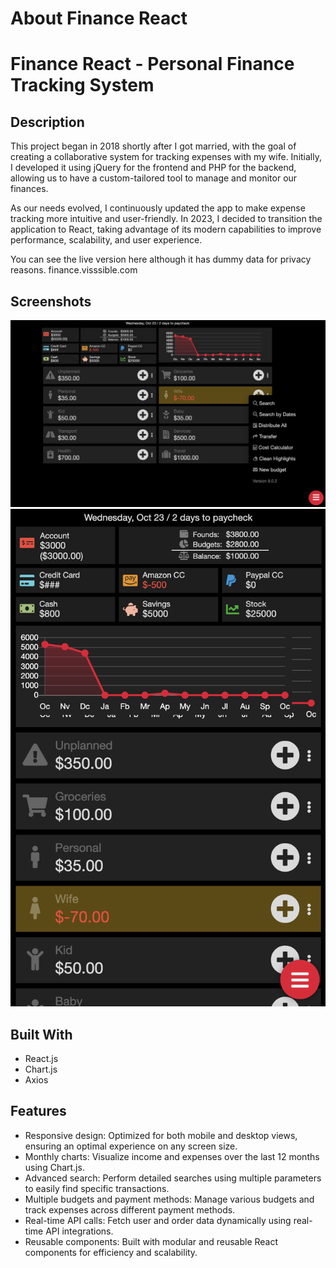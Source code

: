 # About Finance React



# Finance React - Personal Finance Tracking System

## Description
This project began in 2018 shortly after I got married, with the goal of creating a collaborative system for tracking expenses with my wife. Initially, I developed it using jQuery for the frontend and PHP for the backend, allowing us to have a custom-tailored tool to manage and monitor our finances.

As our needs evolved, I continuously updated the app to make expense tracking more intuitive and user-friendly. In 2023, I decided to transition the application to React, taking advantage of its modern capabilities to improve performance, scalability, and user experience.

You can see the live version here although it has dummy data for privacy reasons.
finance.visssible.com

## Screenshots
![Desktop View](./screenshots/desktop-view.png)
![Mobile view](./screenshots/mobile-view.png)

## Built With
- React.js
- Chart.js 
- Axios

## Features
-  Responsive design: Optimized for both mobile and desktop views, ensuring an optimal experience on any screen size.
-  Monthly charts: Visualize income and expenses over the last 12 months using Chart.js.
-  Advanced search: Perform detailed searches using multiple parameters to easily find specific transactions.
-  Multiple budgets and payment methods: Manage various budgets and track expenses across different payment methods.
-  Real-time API calls: Fetch user and order data dynamically using real-time API integrations.
-  Reusable components: Built with modular and reusable React components for efficiency and scalability.
